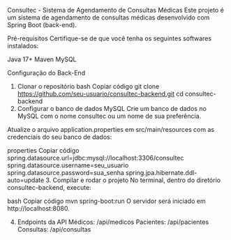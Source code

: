 Consultec - Sistema de Agendamento de Consultas Médicas
Este projeto é um sistema de agendamento de consultas médicas desenvolvido com Spring Boot (back-end).

Pré-requisitos
Certifique-se de que você tenha os seguintes softwares instalados:

Java 17+
Maven
MySQL

Configuração do Back-End
1. Clonar o repositório
bash
Copiar código
git clone https://github.com/seu-usuario/consultec-backend.git
cd consultec-backend
2. Configurar o banco de dados MySQL
Crie um banco de dados no MySQL com o nome consultec ou um nome de sua preferência.

Atualize o arquivo application.properties em src/main/resources com as credenciais do seu banco de dados:

properties
Copiar código
spring.datasource.url=jdbc:mysql://localhost:3306/consultec
spring.datasource.username=seu_usuario
spring.datasource.password=sua_senha
spring.jpa.hibernate.ddl-auto=update
3. Compilar e rodar o projeto
No terminal, dentro do diretório consultec-backend, execute:

bash
Copiar código
mvn spring-boot:run
O servidor será iniciado em http://localhost:8080.

4. Endpoints da API
Médicos: /api/medicos
Pacientes: /api/pacientes
Consultas: /api/consultas
